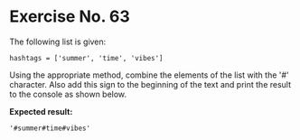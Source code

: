 # Exercise No. 63


The following list is given:


    hashtags = ['summer', 'time', 'vibes']


Using the appropriate method, combine the elements of the list with the '#' character. Also add this sign to the beginning of the text and print the result to the console as shown below.


**Expected result:**


    '#summer#time#vibes'